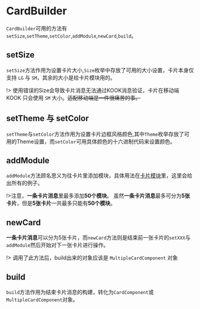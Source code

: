 # CardBuilder

`CardBuilder`可用的方法有`setSize`,`setTheme`,`setColor`,`addModule`,`newCard`,`build`。

## setSize

`setSize`方法作用为设置卡片大小,`Size`枚举中存放了可用的大小设置，卡片本身仅支持 `LG` 与 `SM`，其余的大小是给卡片模块用的。

!> 使用错误的Size会导致卡片消息无法通过KOOK消息验证，卡片在移动端 KOOK 只会使用 `SM` 大小。~~适配移动端是一件很痛苦的事。~~

## setTheme 与 setColor

`setTheme`与`setColor`方法作用为设置卡片边框风格颜色,其中`Theme`枚举存放了可用的Theme设置，而`setColor`可用具体颜色的十六进制代码来设置颜色。

## addModule

`addModule`方法顾名思义为往卡片里添加模块，具体用法在[卡片模块](文档/消息/CardModule.md)里，这里会给出所有的例子。

!>注意，**一条卡片消息**里最多添加**50个模块**。
虽然**一条卡片消息**最多可分为**5张卡片**，但是**5张卡片**一共最多只能有**50个模块**。

## newCard

**一条卡片消息**可以分为5张卡片，而`newCard`方法则是结束前一张卡片的`setXXX`与`addModule`然后开始对下一张卡片进行操作。

!> 调用了此方法后，build出来的对象应该是 `MultipleCardComponent` 对象

## build

`build`方法作用为结束卡片消息的构建，转化为`CardComponent`或`MultipleCardComponent`对象。